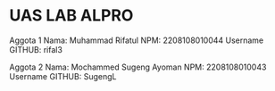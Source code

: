 # UAS LAB ALPRO
Aggota 1 Nama: Muhammad Rifatul NPM: 2208108010044 Username GITHUB: rifal3

Aggota 2 Nama: Mochammed Sugeng Ayoman NPM: 2208108010043 Username GITHUB: SugengL
